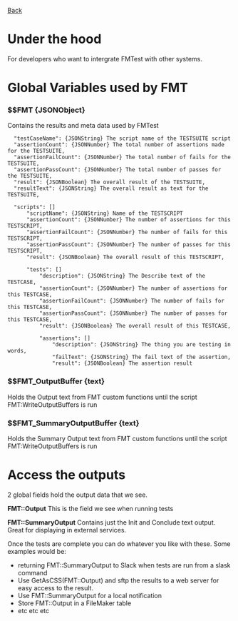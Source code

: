 [Back](Main.md)  

# Under the hood

For developers who want to intergrate FMTest with other systems.  



# Global Variables used by FMT  
### $$FMT {JSONObject}  
Contains the results and meta data used by FMTest  
```
  "testCaseName": {JSONString} The script name of the TESTSUITE script
  "assertionCount": {JSONNumber} The total number of assertions made for the TESTSUITE,
  "assertionFailCount": {JSONNumber} The total number of fails for the TESTSUITE,
  "assertionPassCount": {JSONNumber} The total number of passes for the TESTSUITE,
  "result": {JSONBoolean} The overall result of the TESTSUITE,
  "resultText": {JSONString} The overall result as text for the TESTSUITE,

  "scripts": []
      "scriptName": {JSONString} Name of the TESTSCRIPT
      "assertionCount": {JSONNumber} The number of assertions for this TESTSCRIPT,
      "assertionFailCount": {JSONNumber} The number of fails for this TESTSCRIPT,
      "assertionPassCount": {JSONNumber} The number of passes for this TESTSCRIPT,
      "result": {JSONBoolean} The overall result of this TESTSCRIPT,

      "tests": []
          "description": {JSONString} The Describe text of the TESTCASE,
          "assertionCount": {JSONNumber} The number of assertions for this TESTCASE,
          "assertionFailCount": {JSONNumber} The number of fails for this TESTCASE,
          "assertionPassCount": {JSONNumber} The number of passes for this TESTCASE,
          "result": {JSONBoolean} The overall result of this TESTCASE,

          "assertions": []
              "description": {JSONString} The thing you are testing in words,
              "failText": {JSONString} The fail text of the assertion,
              "result": {JSONBoolean} The assertion result
```

### $$FMT_OutputBuffer {text}  
Holds the Output text from FMT custom functions until the script FMT:WriteOutputBuffers is run  

### $$FMT_SummaryOutputBuffer {text}  
Holds the Summary Output text from FMT custom functions until the script FMT:WriteOutputBuffers is run 

# Access the outputs  
2 global fields hold the output data that we see.

**FMT::Output** This is the field we see when running tests

**FMT::SummaryOutput** Contains just the Init and Conclude text output. Great for displaying in external services.

Once the tests are complete you can do whatever you like with these.
Some examples would be: 
 * returning FMT::SummaryOutput to Slack when tests are run from a slask command
 * Use GetAsCSS(FMT::Output) and sftp the results to a web server for easy access to the result.
 * Use FMT::SummaryOutput for a local notification
 * Store FMT::Output in a FileMaker table
 * etc etc etc
  

